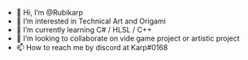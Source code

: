 - 👋 Hi, I’m @Rubikarp
- 👀 I’m interested in Technical Art and Origami
- 🌱 I’m currently learning C# / HLSL / C++
- 💞️ I’m looking to collaborate on vide game project or artistic project
- 📫 How to reach me by discord at Karp#0168
